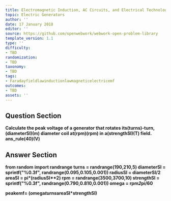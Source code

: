 ```yaml
---
title: Electromagnetic Induction, AC Circuits, and Electrical Technologies
topic: Electric Generators
author: ''
date: 17 January 2018
editor: ''
source: https://github.com/openwebwork/webwork-open-problem-library
template_version: 1.1
type: ''
difficulty:
- TBD
randomization:
- TBD
taxonomy:
- TBD
tags:
- Faradayfieldlawinductionlawmagneticelectricemf
outcomes:
- TBD
assets: ''
---
```


## Question Section 

<b>
Calculate the peak voltage of a generator that rotates its(turns)-turn,(diameterSI)(m) diameter coil at(rpm)(rpm) in a(strengthSI)(T) field.
ans_rule(40)(V)



## Answer Section

from random import randrange
turns = randrange(190,210,5)
diameterSI = sprintf("%0.3f", randrange(0.095,0.105,0.001))
radiusSI = diameterSI/2
areaSI = pi*(radiusSI**2)
rpm = randrange(3500,3700,10)
strengthSI = sprintf("%0.3f", randrange(0.790,0.810,0.001))
omega = rpm*2*pi/60

peakemf= (omega*turns*areaSI*strengthSI)